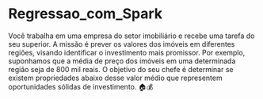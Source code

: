 # Regressao_com_Spark


Você trabalha em uma empresa do setor imobiliário e recebe uma tarefa do seu superior. A missão é prever os valores dos imóveis em diferentes regiões, visando identificar o investimento mais promissor. Por exemplo, suponhamos que a média de preço dos imóveis em uma determinada região seja de 800 mil reais. O objetivo do seu chefe é determinar se existem propriedades abaixo desse valor médio que representem oportunidades sólidas de investimento. 🏠💰
